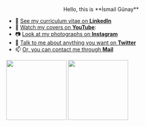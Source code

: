 <p align="center">
Hello, this is **İsmail Günay**

- 📜 [See my curriculum vitae on **LinkedIn**](https://www.linkedin.com/in/ismailgunayy)
- 🎼 [Watch my covers on **YouTube**](https://www.youtube.com/ismailgunay23):
- 📷 [Look at my photographs on **Instagram**](https://www.instagram.com/ismailgunayy)
- 💬 [Talk to me about anything you want on **Twitter**](https://www.twitter.com/ismailgunayy)
- 📫 [Or, you can contact me through **Mail**](mailto:ismailgunayy)

<p>
<img src="https://github-readme-stats.vercel.app/api/top-langs/?username=ismailgunayy&layout=compact&title_color=24292e&text_color=24292e&bg_color=fff" height="160px" />
<img src="https://github-readme-stats.vercel.app/api?username=ismailgunayy&show_icons=true&theme=graywhite" height="160px" />
</p>
</p>

<!--
Here are some ideas to get you started:

- 🔭 I’m currently working on ...
- 🌱 I’m currently learning ...
- 👯 I’m looking to collaborate on ...
- 🤔 I’m looking for help with ...
- 💬 Ask me about anything you wonder
- 📫 How to reach me: 
      
- 😄 Pronouns: ...
- ⚡ Fun fact: ...
-->
